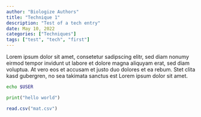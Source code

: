 ```yaml
---
author: "Biologize Authors"
title: "Technique 1"
description: "Test of a tech entry"
date: May 10, 2022
categories: ["Techniques"]
tags: ["test", "tech", "first"]
---
```


Lorem ipsum dolor sit amet, consetetur sadipscing elitr, sed diam nonumy eirmod
tempor invidunt ut labore et dolore magna aliquyam erat, sed diam voluptua. At
vero eos et accusam et justo duo dolores et ea rebum. Stet clita kasd gubergren,
no sea takimata sanctus est Lorem ipsum dolor sit amet.

```bash
echo $USER
```

```python
print("hello world")
```

```r
read.csv("mat.csv")
```

